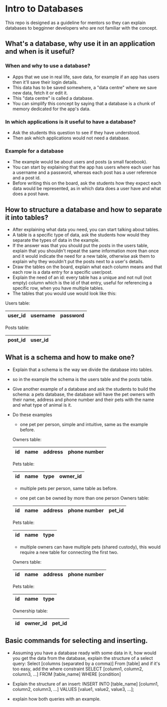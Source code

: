 # Intro to Databases

This repo is designed as a guideline for mentors so they can explain databases to begginner developers who are not familiar with the concept.

## What's a database, why use it in an application and when is it useful?

### When and why to use a database?

- Apps that we use in real life, save data, for example if an app has users then it'll save their login details.
- This data has to be saved somewhere, a "data centre" where we save new data, fetch it or edit it.
- This "data centre" is called a database.
- You can simplify this concept by saying that a database is a chunk of memory dedicated for the app's data.

### In which applications is it useful to have a database?

- Ask the students this question to see if they have understood.
- Then ask which applications would not need a database.

### Example for a database

- The example would be about users and posts (a small facebook).
- You can start by explaining that the app has users where each user has a username and a password, whereas each post has a user reference and a post id.
- Before writing this on the board, ask the students how they expect each data would be represented, as in which data does a user have and what does a post have.

## How to structure a database and how to separate it into tables?

- After explaining what data you need, you can start talking about tables.
- A table is a specific type of data, ask the students how would they separate the
types of data in the example.
- If the answer was that you should put the posts in the users table, explain that you shouldn't repeat the same information more than once and it would indicate the need for a new table, otherwise ask them to explain why they wouldn't put the posts next to a user's details.
- Draw the tables on the board, explain what each column means and that each row is a data entry for a specific user/post.
- Explain the need of an id: every table has a unique and not null (not empty) column which is the id of that entry, useful for referencing a specific row, when you have multiple tables.
- The tables that you would use would look like this:

Users table:

|user_id|username|password|
|-------|--------|--------|

Posts table:

|post_id|user_id|
|-------|-------|

## What is a schema and how to make one?

- Explain that a schema is the way we divide the database into tables.
- so in the example the schema is the users table and the posts table.
- Give another example of a database and ask the students to build the schema: a pets database, the database will have the pet owners with their name, address and phone number and their pets with the name and what type of animal is it.
- Do these examples
  - one pet per person, simple and intuitive, same as the example before.

  Owners table:

  |id|name|address|phone number|
  |--|----|-------|------------|

  Pets table:

  |id|name|type|owner_id|
  |--|----|----|--------|

  - multiple pets per person, same table as before.

  - one pet can be owned by more than one person
  Owners table:

  |id|name|address|phone number|pet_id|
  |--|----|-------|------------|------|

  Pets table:

  |id|name|type|
  |--|----|----|

  - multiple owners can have multiple pets (shared custody), this would require a new table for connecting the first two.

  Owners table:

  |id|name|address|phone number|
  |--|----|-------|------------|

  Pets table:

  |id|name|type|
  |--|----|----|

  Ownership table:

  |id|owner_id|pet_id|
  |--|--------|------|

## Basic commands for selecting and inserting.

- Assuming you have a database ready with some data in it, how would you get the data from the database, explain the structure of a select query:
Select [columns (separated by a comma)] From [table]
and if it's too easy, add the where constraint
SELECT [column1, column2, column3, ...] FROM [table_name] WHERE [condition]

- Explain the structure of an insert:
INSERT INTO [table_name] [column1, column2, column3, ...]
VALUES [value1, value2, value3, ...];

- explain how both queries with an example.
